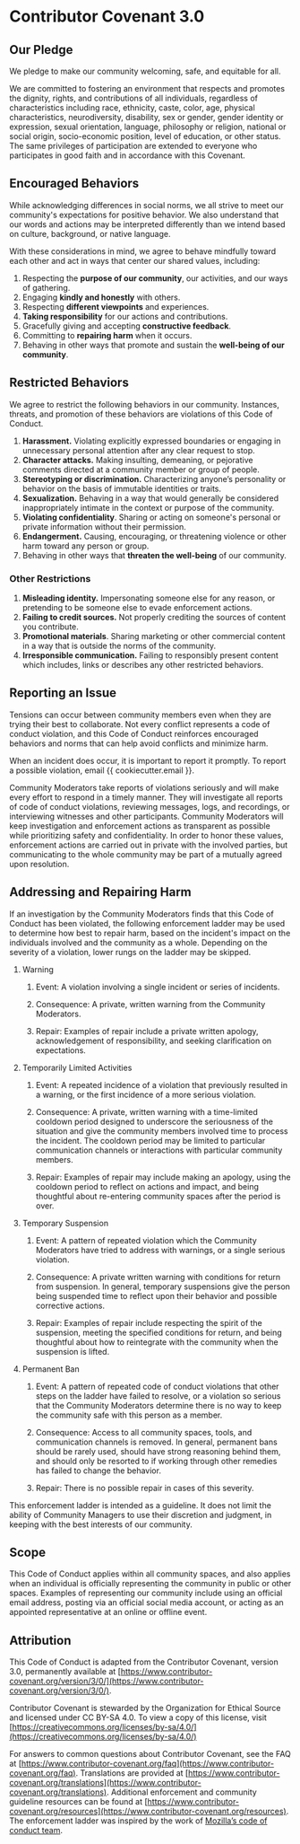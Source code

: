 # Contributor Covenant 3.0

## Our Pledge

We pledge to make our community welcoming, safe, and equitable for all.

We are committed to fostering an environment that respects and promotes the
dignity, rights, and contributions of all individuals, regardless of
characteristics including race, ethnicity, caste, color, age, physical
characteristics, neurodiversity, disability, sex or gender, gender identity
or expression, sexual orientation, language, philosophy or religion, national
or social origin, socio-economic position, level of education, or other
status. The same privileges of participation are extended to everyone who
participates in good faith and in accordance with this Covenant.

## Encouraged Behaviors

While acknowledging differences in social norms, we all strive to meet our
community's expectations for positive behavior. We also understand that our
words and actions may be interpreted differently than we intend based on
culture, background, or native language.

With these considerations in mind, we agree to behave mindfully toward each
other and act in ways that center our shared values, including:

1. Respecting the **purpose of our community**, our activities, and our ways
   of gathering.
2. Engaging **kindly and honestly** with others.
3. Respecting **different viewpoints** and experiences.
4. **Taking responsibility** for our actions and contributions.
5. Gracefully giving and accepting **constructive feedback**.
6. Committing to **repairing harm** when it occurs.
7. Behaving in other ways that promote and sustain the **well-being of our
   community**.

## Restricted Behaviors

We agree to restrict the following behaviors in our community. Instances,
threats, and promotion of these behaviors are violations of this Code of
Conduct.

1. **Harassment.** Violating explicitly expressed boundaries or engaging in
   unnecessary personal attention after any clear request to stop.
2. **Character attacks.** Making insulting, demeaning, or pejorative comments
   directed at a community member or group of people.
3. **Stereotyping or discrimination.** Characterizing anyone’s personality or
   behavior on the basis of immutable identities or traits.
4. **Sexualization.** Behaving in a way that would generally be considered
   inappropriately intimate in the context or purpose of the community.
5. **Violating confidentiality**. Sharing or acting on someone's personal or
   private information without their permission.
6. **Endangerment.** Causing, encouraging, or threatening violence or other
   harm toward any person or group.
7. Behaving in other ways that **threaten the well-being** of our community.

### Other Restrictions

1. **Misleading identity.** Impersonating someone else for any reason, or
   pretending to be someone else to evade enforcement actions.
2. **Failing to credit sources.** Not properly crediting the sources of
   content you contribute.
3. **Promotional materials**. Sharing marketing or other commercial content
   in a way that is outside the norms of the community.
4. **Irresponsible communication.** Failing to responsibly present content
   which includes, links or describes any other restricted behaviors.

## Reporting an Issue

Tensions can occur between community members even when they are trying their
best to collaborate. Not every conflict represents a code of conduct
violation, and this Code of Conduct reinforces encouraged behaviors and norms
that can help avoid conflicts and minimize harm.

When an incident does occur, it is important to report it promptly. To report
a possible violation, email {{ cookiecutter.email }}.

Community Moderators take reports of violations seriously and will make every
effort to respond in a timely manner. They will investigate all reports of
code of conduct violations, reviewing messages, logs, and recordings, or
interviewing witnesses and other participants. Community Moderators will keep
investigation and enforcement actions as transparent as possible while
prioritizing safety and confidentiality. In order to honor these values,
enforcement actions are carried out in private with the involved parties, but
communicating to the whole community may be part of a mutually agreed upon
resolution.

## Addressing and Repairing Harm

If an investigation by the Community Moderators finds that this Code of
Conduct has been violated, the following enforcement ladder may be used to
determine how best to repair harm, based on the incident's impact on the
individuals involved and the community as a whole. Depending on the severity
of a violation, lower rungs on the ladder may be skipped.

1) Warning
   1) Event: A violation involving a single incident or series of incidents.

   2) Consequence: A private, written warning from the Community Moderators.

   3) Repair: Examples of repair include a private written apology,
      acknowledgement of responsibility, and seeking clarification on
      expectations.

2) Temporarily Limited Activities
   1) Event: A repeated incidence of a violation that previously resulted in a
      warning, or the first incidence of a more serious violation.

   2) Consequence: A private, written warning with a time-limited cooldown
      period designed to underscore the seriousness of the situation and give the
      community members involved time to process the incident. The cooldown
      period may be limited to particular communication channels or interactions
      with particular community members.

   3) Repair: Examples of repair may include making an apology, using the
      cooldown period to reflect on actions and impact, and being thoughtful
      about re-entering community spaces after the period is over.

3) Temporary Suspension
   1) Event: A pattern of repeated violation which the Community Moderators
      have tried to address with warnings, or a single serious violation.

   2) Consequence: A private written warning with conditions for return from
      suspension. In general, temporary suspensions give the person being
      suspended time to reflect upon their behavior and possible corrective
      actions.

   3) Repair: Examples of repair include respecting the spirit of the
      suspension, meeting the specified conditions for return, and being
      thoughtful about how to reintegrate with the community when the
      suspension is lifted.

4) Permanent Ban
   1) Event: A pattern of repeated code of conduct violations that other steps
      on the ladder have failed to resolve, or a violation so serious that the
      Community Moderators determine there is no way to keep the community safe
      with this person as a member.

   2) Consequence: Access to all community spaces, tools, and communication
      channels is removed. In general, permanent bans should be rarely used,
      should have strong reasoning behind them, and should only be resorted to if
      working through other remedies has failed to change the behavior.

   3) Repair: There is no possible repair in cases of this severity.

This enforcement ladder is intended as a guideline. It does not limit the
ability of Community Managers to use their discretion and judgment, in keeping
with the best interests of our community.

## Scope

This Code of Conduct applies within all community spaces, and also applies
when an individual is officially representing the community in public or other
spaces. Examples of representing our community include using an official email
address, posting via an official social media account, or acting as an
appointed representative at an online or offline event.

## Attribution

This Code of Conduct is adapted from the Contributor Covenant, version 3.0,
permanently available at [https://www.contributor-covenant.org/version/3/0/](https://www.contributor-covenant.org/version/3/0/).

Contributor Covenant is stewarded by the Organization for Ethical Source and
licensed under CC BY-SA 4.0. To view a copy of this license,
visit [https://creativecommons.org/licenses/by-sa/4.0/](https://creativecommons.org/licenses/by-sa/4.0/)

For answers to common questions about Contributor Covenant, see the FAQ at
[https://www.contributor-covenant.org/faq](https://www.contributor-covenant.org/faq).
Translations are provided at [https://www.contributor-covenant.org/translations](https://www.contributor-covenant.org/translations).
Additional enforcement and community guideline resources can be found at
[https://www.contributor-covenant.org/resources](https://www.contributor-covenant.org/resources).
The enforcement ladder was inspired by the work
of [Mozilla’s code of conduct team](https://github.com/mozilla/inclusion).
